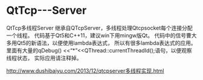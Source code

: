 QtTcp---Server
==============

QtTcp多线程Server
继承自QTcpServer，多线程处理Qtcpsocket每个连接分配一个线程。
代码基于Qt5和C++11，建议win下用mingw版Qt。
代码中的信号曹大多用Qt5的新语法，以便使用lambda表达式，
所以有很多lambda表达式的应用。
里面有大量的qDebug() <<“*”<<QThread::currentThreadId();语句，以便观察线程状态，
实际应用请注释掉。

http://www.dushibaiyu.com/2013/12/qtcpserver多线程实现.html